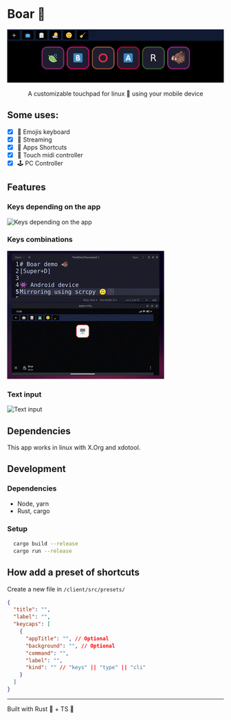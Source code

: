 # Boar 🐗

<p align="center">
  <a href="https://github/egxn/boar">
    <img alt="babel" src="./assets/boar.png" width="600" />
  </a>
</p>

<p align="center">
  A customizable touchpad for linux 🐧 using your mobile device
</p>


## Some uses:

- [x] 🙂 Emojis keyboard
- [x] 📡 Streaming
- [x] 🎨 Apps Shortcuts 
- [x] 🔔 Touch midi controller
- [x] 🕹 PC Controller

## Features

### Keys depending on the app 

![Keys depending on the app](./assets/demo_1.gif)

### Keys combinations

![Keys combinations](./assets/demo_3.gif)

### Text input

![Text input](./assets/demo_2.gif)

## Dependencies

This app works in linux with X.Org and xdotool.

## Development

### Dependencies

* Node, yarn
* Rust, cargo

### Setup

``` bash
  cargo build --release
  cargo run --release
```

## How add a preset of shortcuts

Create a new file in  `/client/src/presets/`

``` json
{
  "title": "",
  "label": "",
  "keycaps": [
    {
      "appTitle": "", // Optional
      "background": "", // Optional
      "command": "",
      "label": "",
      "kind": "" // "keys" || "type" || "cli"
    }
  ]
}
```

---

Built with Rust 🦀 + TS 🔵
